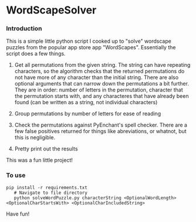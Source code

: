 # WordScapeSolver


### Introduction

This is a simple little python script I cooked up to "solve" wordscape puzzles from the popular app store app "WordScapes".
Essentially the script does a few things.

1. Get all permutations from the given string. The string can have repeating characters, so the algorithm checks that the returned permutations do not have more of any character than the initial string. There are also optional arguments that can narrow down the permutations a bit further. They are in order: number of letters in the permutation, character that the permutation starts with, and any characteres that have already been found (can be written as a string, not individual characters)

2. Group permutations by number of letters for ease of reading

3. Check the permutations against PyEnchant's spell checker. There are a few false positives returned for things like abreviations, or whatnot, but this is negligible.

4. Pretty print out the results



This was a fun little project!

### To use
```
pip install -r requirements.txt
   # Navigate to file directory
   python solveWordPuzzle.py characterString <OptionalWordLength> <OptionalCharStartsWith> <OptionalCharIncludedString>

```

Have fun!

